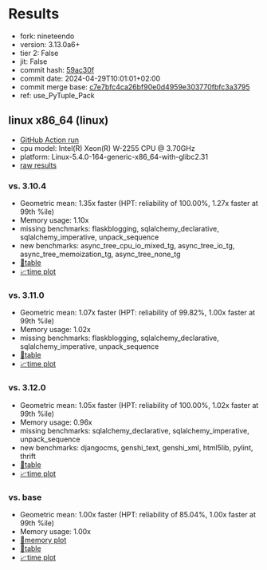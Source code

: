 # Results

- fork: nineteendo
- version: 3.13.0a6+
- tier 2: False
- jit: False
- commit hash: [59ac30f](https://github.com/nineteendo/cpython/commit/59ac30f)
- commit date: 2024-04-29T10:01:01+02:00
- commit merge base: [c7e7bfc4ca26bf90e0d4959e303770fbfc3a3795](https://github.com/nineteendo/cpython/commit/c7e7bfc4ca26bf90e0d4959e303770fbfc3a3795)
- ref: use_PyTuple_Pack

## linux x86_64 (linux)

- [GitHub Action run](https://github.com/faster-cpython/benchmarking/actions/runs/8878741589)
- cpu model: Intel(R) Xeon(R) W-2255 CPU @ 3.70GHz
- platform: Linux-5.4.0-164-generic-x86_64-with-glibc2.31
- [raw results](bm-20240429-linux-x86_64-nineteendo-use_PyTuple_Pack-3.13.0a6%2B-59ac30f.json)

### vs. 3.10.4

- Geometric mean: 1.35x faster (HPT: reliability of 100.00%, 1.27x faster at 99th %ile)
- Memory usage: 1.10x
- missing benchmarks: flaskblogging, sqlalchemy_declarative, sqlalchemy_imperative, unpack_sequence
- new benchmarks: async_tree_cpu_io_mixed_tg, async_tree_io_tg, async_tree_memoization_tg, async_tree_none_tg
- [📄table](bm-20240429-linux-x86_64-nineteendo-use_PyTuple_Pack-3.13.0a6%2B-59ac30f-vs-3.10.4.md)
- [📈time plot](bm-20240429-linux-x86_64-nineteendo-use_PyTuple_Pack-3.13.0a6%2B-59ac30f-vs-3.10.4.png)

### vs. 3.11.0

- Geometric mean: 1.07x faster (HPT: reliability of 99.82%, 1.00x faster at 99th %ile)
- Memory usage: 1.02x
- missing benchmarks: flaskblogging, sqlalchemy_declarative, sqlalchemy_imperative, unpack_sequence
- [📄table](bm-20240429-linux-x86_64-nineteendo-use_PyTuple_Pack-3.13.0a6%2B-59ac30f-vs-3.11.0.md)
- [📈time plot](bm-20240429-linux-x86_64-nineteendo-use_PyTuple_Pack-3.13.0a6%2B-59ac30f-vs-3.11.0.png)

### vs. 3.12.0

- Geometric mean: 1.05x faster (HPT: reliability of 100.00%, 1.02x faster at 99th %ile)
- Memory usage: 0.96x
- missing benchmarks: sqlalchemy_declarative, sqlalchemy_imperative, unpack_sequence
- new benchmarks: djangocms, genshi_text, genshi_xml, html5lib, pylint, thrift
- [📄table](bm-20240429-linux-x86_64-nineteendo-use_PyTuple_Pack-3.13.0a6%2B-59ac30f-vs-3.12.0.md)
- [📈time plot](bm-20240429-linux-x86_64-nineteendo-use_PyTuple_Pack-3.13.0a6%2B-59ac30f-vs-3.12.0.png)

### vs. base

- Geometric mean: 1.00x faster (HPT: reliability of 85.04%, 1.00x faster at 99th %ile)
- Memory usage: 1.00x
- [🧠memory plot](bm-20240429-linux-x86_64-nineteendo-use_PyTuple_Pack-3.13.0a6%2B-59ac30f-vs-base-mem.png)
- [📄table](bm-20240429-linux-x86_64-nineteendo-use_PyTuple_Pack-3.13.0a6%2B-59ac30f-vs-base.md)
- [📈time plot](bm-20240429-linux-x86_64-nineteendo-use_PyTuple_Pack-3.13.0a6%2B-59ac30f-vs-base.png)

